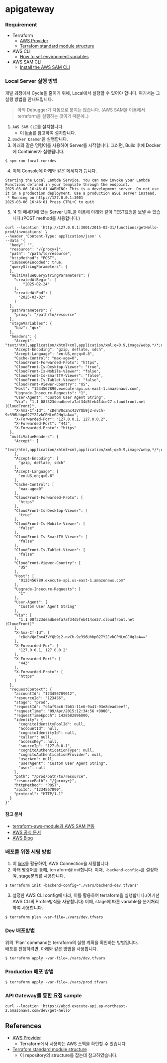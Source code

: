 # apigateway

### Requirement
* Terraform
    * [AWS Provider](https://registry.terraform.io/providers/hashicorp/aws/latest/docs)
    * [Terrafom standard module structure](https://developer.hashicorp.com/terraform/language/modules/develop/structure)
* AWS CLI
    * [How to set environment variables](https://docs.aws.amazon.com/cli/v1/userguide/cli-configure-envvars.html)
* AWS SAM CLI
    * [Install the AWS SAM CLI](https://docs.aws.amazon.com/serverless-application-model/latest/developerguide/install-sam-cli.html)

### Local Server 실행 방법
개발 과정에서 Cycle을 줄이기 위해, Local에서 실행할 수 있어야 합니다. 여기서는 그 실행 방법을 안내드립니다.
> 아직 Debugger가 자동으로 붙지는 않습니다. (AWS SAM을 이용해서 terraform을 실행하는 것이기 때문에..)

1. `AWS SAM CLI`를 설치합니다.
    - 이 [link](https://docs.aws.amazon.com/serverless-application-model/latest/developerguide/install-sam-cli.html)를 참고하여 설치합니다.
2. `Docker Daemon`을 실행합니다.
3. 아래와 같은 명령어를 사용하여 Server를 시작합니다. 그러면, Build 후에 Docker에 Container가 실행됩니다.
```shell
$ npm run local-run:dev
```
4. 이제 Console에 아래와 같은 메세지가 뜹니다.
```shell
Starting the Local Lambda Service. You can now invoke your Lambda Functions defined in your template through the endpoint.                                                                                                                        
2025-03-06 16:46:01 WARNING: This is a development server. Do not use it in a production deployment. Use a production WSGI server instead.
 * Running on http://127.0.0.1:3001
2025-03-06 16:46:01 Press CTRL+C to quit
```  
5. '4'의 메세지에 있는 Server URL을 이용해 아래와 같이 TEST요청을 보낼 수 있습니다.(POST method를 사용합니다.)
```shell
curl --location 'http://127.0.0.1:3001/2015-03-31/functions/getHello-prod/invocations' \
--header 'Content-Type: application/json' \
--data '{
  "body": "",
  "resource": "/{proxy+}",
  "path": "/path/to/resource",
  "httpMethod": "POST",
  "isBase64Encoded": true,
  "queryStringParameters": {
  },
  "multiValueQueryStringParameters": {
    "createdAtBegin": [
        "2025-02-24"
    ],
    "createdAtEnd": [
      "2025-03-02"
    ]
  },
  "pathParameters": {
    "proxy": "/path/to/resource"
  },
  "stageVariables": {
    "baz": "qux"
  },
  "headers": {
    "Accept": "text/html,application/xhtml+xml,application/xml;q=0.9,image/webp,*/*;q=0.8",
    "Accept-Encoding": "gzip, deflate, sdch",
    "Accept-Language": "en-US,en;q=0.8",
    "Cache-Control": "max-age=0",
    "CloudFront-Forwarded-Proto": "https",
    "CloudFront-Is-Desktop-Viewer": "true",
    "CloudFront-Is-Mobile-Viewer": "false",
    "CloudFront-Is-SmartTV-Viewer": "false",
    "CloudFront-Is-Tablet-Viewer": "false",
    "CloudFront-Viewer-Country": "US",
    "Host": "1234567890.execute-api.us-east-1.amazonaws.com",
    "Upgrade-Insecure-Requests": "1",
    "User-Agent": "Custom User Agent String",
    "Via": "1.1 08f323deadbeefa7af34d5feb414ce27.cloudfront.net (CloudFront)",
    "X-Amz-Cf-Id": "cDehVQoZnx43VYQb9j2-nvCh-9z396Uhbp027Y2JvkCPNLmGJHqlaA==",
    "X-Forwarded-For": "127.0.0.1, 127.0.0.2",
    "X-Forwarded-Port": "443",
    "X-Forwarded-Proto": "https"
  },
  "multiValueHeaders": {
    "Accept": [
      "text/html,application/xhtml+xml,application/xml;q=0.9,image/webp,*/*;q=0.8"
    ],
    "Accept-Encoding": [
      "gzip, deflate, sdch"
    ],
    "Accept-Language": [
      "en-US,en;q=0.8"
    ],
    "Cache-Control": [
      "max-age=0"
    ],
    "CloudFront-Forwarded-Proto": [
      "https"
    ],
    "CloudFront-Is-Desktop-Viewer": [
      "true"
    ],
    "CloudFront-Is-Mobile-Viewer": [
      "false"
    ],
    "CloudFront-Is-SmartTV-Viewer": [
      "false"
    ],
    "CloudFront-Is-Tablet-Viewer": [
      "false"
    ],
    "CloudFront-Viewer-Country": [
      "US"
    ],
    "Host": [
      "0123456789.execute-api.us-east-1.amazonaws.com"
    ],
    "Upgrade-Insecure-Requests": [
      "1"
    ],
    "User-Agent": [
      "Custom User Agent String"
    ],
    "Via": [
      "1.1 08f323deadbeefa7af34d5feb414ce27.cloudfront.net (CloudFront)"
    ],
    "X-Amz-Cf-Id": [
      "cDehVQoZnx43VYQb9j2-nvCh-9z396Uhbp027Y2JvkCPNLmGJHqlaA=="
    ],
    "X-Forwarded-For": [
      "127.0.0.1, 127.0.0.2"
    ],
    "X-Forwarded-Port": [
      "443"
    ],
    "X-Forwarded-Proto": [
      "https"
    ]
  },
  "requestContext": {
    "accountId": "123456789012",
    "resourceId": "123456",
    "stage": "prod",
    "requestId": "c6af9ac6-7b61-11e6-9a41-93e8deadbeef",
    "requestTime": "09/Apr/2015:12:34:56 +0000",
    "requestTimeEpoch": 1428582896000,
    "identity": {
      "cognitoIdentityPoolId": null,
      "accountId": null,
      "cognitoIdentityId": null,
      "caller": null,
      "accessKey": null,
      "sourceIp": "127.0.0.1",
      "cognitoAuthenticationType": null,
      "cognitoAuthenticationProvider": null,
      "userArn": null,
      "userAgent": "Custom User Agent String",
      "user": null
    },
    "path": "/prod/path/to/resource",
    "resourcePath": "/{proxy+}",
    "httpMethod": "POST",
    "apiId": "1234567890",
    "protocol": "HTTP/1.1"
  }
}'
```
#### 참고 문서
- [terraform-aws-module과 AWS SAM 연동](https://registry.terraform.io/modules/terraform-aws-modules/lambda/aws/latest#sam_cli_integration)
- [AWS 공식 문서](https://docs.aws.amazon.com/serverless-application-model/latest/developerguide/terraform-support.html)
- [AWS Blog](https://aws.amazon.com/ko/blogs/compute/better-together-aws-sam-cli-and-hashicorp-terraform/)

### 배포를 위한 세팅 방법
1. 이 [link](https://docs.aws.amazon.com/ko_kr/cli/v1/userguide/cli-configure-files.html)를 활용하여, AWS Connection을 세팅합니다
2. 아래 명령어를 통해, terraform을 init합니다. 이때, `-backend-config=`를 설정하여, stage분리를 사용합니다.
```shell
$ terraform init -backend-config="./vars/backend-dev.tfvars"
```
3. 설정한 AWS CLI config에 따라, 이를 활용하여 terraform을 실행합니다.(여기선 AWS CLI의 Profile방식을 사용합니다)
   이때, stage에 따른 variable을 분기처리하여 사용합니다.
```shell
$ terraform plan -var-file=./vars/dev.tfvars
```

### Dev 배포방법
위의 'Plan' command는 terraform의 실행 계획을 확인하는 방법입니다.  
배포를 진행하려면, 아래와 같은 방법을 사용합니다.
```shell
$ terraform apply -var-file=./vars/dev.tfvars
```

### Production 배포 방법
```shell
$ terraform apply -var-file=./vars/prod.tfvars
```

### API Gateway를 통한 요청 sample
```shell
curl --location 'https://abcd.execute-api.ap-northeast-2.amazonaws.com/dev/get-hello'
```

## References
* [AWS Provider](https://registry.terraform.io/providers/hashicorp/aws/latest/docs)
    * Terraform에서 사용하는 AWS 스펙을 확인할 수 있습니다
* [Terrafom standard module structure](https://developer.hashicorp.com/terraform/language/modules/develop/structure)
    * 이 repository의 structure를 잡는데 참고하였습니다.